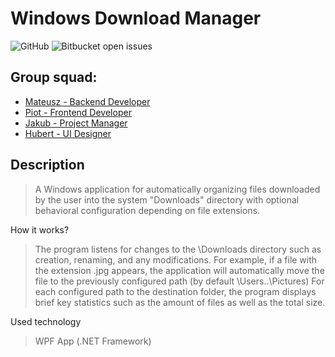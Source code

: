 # Windows Download Manager

![GitHub](https://img.shields.io/github/license/matelko123/Projekt-IO)
![Bitbucket open issues](https://img.shields.io/bitbucket/issues/matelko123/Projekt-IO)

## Group squad:
- [Mateusz - Backend Developer](https://github.com/matelko123)
- [Piot - Frontend Developer](https://github.com/Waldees)
- [Jakub - Project Manager](https://github.com/JakubSzulc)
- [Hubert - UI Designer](https://github.com/Hubi20)

## Description
>  A Windows application for automatically organizing files downloaded by the user into the system "Downloads" directory with optional behavioral configuration depending on file extensions.


How it works?
> The program listens for changes to the \Downloads directory such as creation, renaming, and any modifications. 
For example, if a file with the extension .jpg appears, the application will automatically move the file to the previously configured path (by default \Users\..\Pictures)
For each configured path to the destination folder, the program displays brief key statistics such as the amount of files as well as the total size.


Used technology
> WPF App (.NET Framework)
